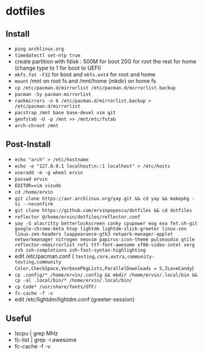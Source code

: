 # dotfiles

## Install

* ```ping archlinux.org```
* `timedatectl set-ntp true`
* create partition with fdisk : 500M for boot 20G for root the rest for home (change type to 1 for boot to UEFI)
* `mkfs.fat -F32` for boot and `mkfs.ext4` for root and home
* `mount` /mnt on root fs and /mnt/home (mkdir) on home fs
* `cp /etc/pacman.d/mirrorlist /etc/pacman.d/mirrorlist.backup`
* `pacman -Sy pacman-mirrorlist`
* `rankmirrors -n 6 /etc/pacman.d/mirrorlist.backup > /etc/pacman.d/mirrorlist`
* `pacstrap /mnt base base-devel vim git`
* `genfstab -U -p /mnt >> /mnt/etc/fstab`
* `arch-chroot /mnt`

## Post-Install

* `echo "arch" > /etc/hostname`
* `echo -e "127.0.0.1 localhost\n::1 localhost" > /etc/hosts`
* `useradd -m -g wheel ervin` 
* `passwd ervin` 
* `EDITOR=vim visudo`
* `cd /home/ervin`
* `git clone https://aur.archlinux.org/yay.git && cd yay && makepkg -si --noconfirm`
* `git clone https://github.com/ervinpopescu/dotfiles && cd dotfiles`
* `reflector @/home/ervin/dotfiles/reflector.conf` 
* `yay -S alacritty betterlockscreen conky cpupower eog exa fet.sh-git google-chrome-beta htop lightdm lightdm-slick-greeter linux-zen linux-zen-headers lxappearance-gtk3 network-manager-applet networkmanager nitrogen neovim papirus-icon-theme pulseaudio qtile reflector-nomirrorlist rofi ttf-font-awesome xf86-video-intel xorg zsh zsh-completions zsh-fast-syntax-highlighting` 
* edit /etc/pacman.conf (
`testing,core,extra,community-testing,community`
`Color,CheckSpace,VerbosePkgLists,ParallelDownloads = 5,ILoveCandy`)
* `cp .config/* /home/ervin/.config && mkdir /home/ervin/.local/bin && cp -al .local/bin/* /home/ervin/.local/bin/`
* `cp Code* /usr/share/fonts/OTF/`
* `fc-cache -f -v` 
* edit /etc/lightdm/lightdm.conf (greeter-session)
 
## Useful

* lscpu | grep MHz
* fc-list | grep -i awesome
* fc-cache -f -v
